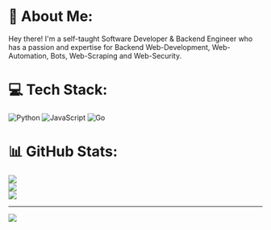 # 💫 About Me:
Hey there! I'm a self-taught Software Developer & Backend Engineer who has a passion and expertise for Backend Web-Development, Web-Automation, Bots, Web-Scraping and Web-Security.


# 💻 Tech Stack:
![Python](https://img.shields.io/badge/python-3670A0?style=for-the-badge&logo=python&logoColor=ffdd54) ![JavaScript](https://img.shields.io/badge/javascript-%23323330.svg?style=for-the-badge&logo=javascript&logoColor=%23F7DF1E) ![Go](https://img.shields.io/badge/go-%2300ADD8.svg?style=for-the-badge&logo=go&logoColor=white)
# 📊 GitHub Stats:
![](https://github-readme-stats.vercel.app/api?username=DrizzySZN&theme=dark&hide_border=true&include_all_commits=true&count_private=true)<br/>
![](https://github-readme-streak-stats.herokuapp.com/?user=DrizzySZN&theme=dark&hide_border=true)<br/>
![](https://github-readme-stats.vercel.app/api/top-langs/?username=DrizzySZN&theme=dark&hide_border=true&include_all_commits=true&count_private=true&layout=compact)

---
[![](https://visitcount.itsvg.in/api?id=DrizzySZN&icon=0&color=0)](https://visitcount.itsvg.in)

<!-- Proudly created with GPRM ( https://gprm.itsvg.in ) -->
